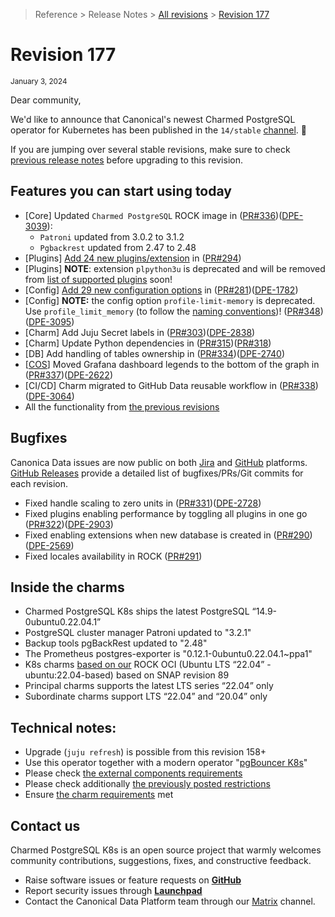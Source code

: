 >Reference > Release Notes > [All revisions](/t/11872) > [Revision 177](/t/12668)

# Revision 177
<sub>January 3, 2024</sub>

Dear community,

We'd like to announce that Canonical's newest Charmed PostgreSQL operator for Kubernetes has been published in the `14/stable` [channel](https://charmhub.io/postgresql-k8s?channel=14/stable). :tada: 

If you are jumping over several stable revisions, make sure to check [previous release notes](/t/11875) before upgrading to this revision.

## Features you can start using today

* [Core] Updated `Charmed PostgreSQL` ROCK image in ([PR#336](https://github.com/canonical/postgresql-k8s-operator/pull/336))([DPE-3039](https://warthogs.atlassian.net/browse/DPE-3039)):
  * `Patroni` updated from 3.0.2 to 3.1.2
  * `Pgbackrest` updated from 2.47 to 2.48
* [Plugins] [Add 24 new plugins/extension](https://charmhub.io/postgresql-k8s/docs/r-plugins-extensions) in ([PR#294](https://github.com/canonical/postgresql-k8s-operator/pull/294))
* [Plugins] **NOTE**:  extension `plpython3u` is deprecated and will be removed from [list of supported plugins](/t/10945) soon!
* [Config] [Add 29 new configuration options](https://charmhub.io/postgresql-k8s/configure) in ([PR#281](https://github.com/canonical/postgresql-k8s-operator/pull/281))([DPE-1782](https://warthogs.atlassian.net/browse/DPE-1782))
* [Config] **NOTE:** the config option `profile-limit-memory` is deprecated. Use `profile_limit_memory` (to follow the [naming conventions](https://juju.is/docs/sdk/naming))! ([PR#348](https://github.com/canonical/postgresql-k8s-operator/pull/348))([DPE-3095](https://warthogs.atlassian.net/browse/DPE-3095))
* [Charm] Add Juju Secret labels in ([PR#303](https://github.com/canonical/postgresql-k8s-operator/pull/303))([DPE-2838](https://warthogs.atlassian.net/browse/DPE-2838))
* [Charm] Update Python dependencies in ([PR#315](https://github.com/canonical/postgresql-k8s-operator/pull/315))([PR#318](https://github.com/canonical/postgresql-k8s-operator/pull/318))
* [DB] Add handling of tables ownership in ([PR#334](https://github.com/canonical/postgresql-k8s-operator/pull/334))([DPE-2740](https://warthogs.atlassian.net/browse/DPE-2740))
* [[COS](https://charmhub.io/topics/canonical-observability-stack)] Moved Grafana dashboard legends to the bottom of the graph in ([PR#337](https://github.com/canonical/postgresql-k8s-operator/pull/337))([DPE-2622](https://warthogs.atlassian.net/browse/DPE-2622))
* [CI/CD] Charm migrated to GitHub Data reusable workflow in ([PR#338](https://github.com/canonical/postgresql-k8s-operator/pull/338))([DPE-3064](https://warthogs.atlassian.net/browse/DPE-3064))
* All the functionality from [the previous revisions](/t/11872)

## Bugfixes

Canonica Data issues are now public on both [Jira](https://warthogs.atlassian.net/jira/software/c/projects/DPE/issues/) and [GitHub](https://github.com/canonical/postgresql-k8s-operator/issues) platforms.<br/>[GitHub Releases](https://github.com/canonical/postgresql-k8s-operator/releases) provide a detailed list of bugfixes/PRs/Git commits for each revision.

* Fixed handle scaling to zero units in ([PR#331](https://github.com/canonical/postgresql-k8s-operator/pull/331))([DPE-2728](https://warthogs.atlassian.net/browse/DPE-2728))
* Fixed plugins enabling performance by toggling all plugins in one go ([PR#322](https://github.com/canonical/postgresql-k8s-operator/pull/322))([DPE-2903](https://warthogs.atlassian.net/browse/DPE-2903))
* Fixed enabling extensions when new database is created in ([PR#290](https://github.com/canonical/postgresql-k8s-operator/pull/290))([DPE-2569](https://warthogs.atlassian.net/browse/DPE-2569))
* Fixed locales availability in ROCK ([PR#291](https://github.com/canonical/postgresql-k8s-operator/pull/291))

## Inside the charms

* Charmed PostgreSQL K8s ships the latest PostgreSQL “14.9-0ubuntu0.22.04.1”
* PostgreSQL cluster manager Patroni updated to "3.2.1"
* Backup tools pgBackRest updated to "2.48"
* The Prometheus postgres-exporter is "0.12.1-0ubuntu0.22.04.1~ppa1"
* K8s charms [based on our](https://github.com/orgs/canonical/packages?tab=packages&q=charmed) ROCK OCI (Ubuntu LTS “22.04” - ubuntu:22.04-based) based on SNAP revision 89
* Principal charms supports the latest LTS series “22.04” only
* Subordinate charms support LTS “22.04” and “20.04” only

## Technical notes:

* Upgrade (`juju refresh`) is possible from this revision 158+
* Use this operator together with a modern operator "[pgBouncer K8s](https://charmhub.io/pgbouncer-k8s)"
* Please check [the external components requirements](/t/11744)
* Please check additionally [the previously posted restrictions](/t/11872)
* Ensure [the charm requirements](/t/11744) met

## Contact us

Charmed PostgreSQL K8s is an open source project that warmly welcomes community contributions, suggestions, fixes, and constructive feedback.

* Raise software issues or feature requests on [**GitHub**](https://github.com/canonical/postgresql-k8s-operator/issues/new/choose)
* Report security issues through [**Launchpad**](https://wiki.ubuntu.com/DebuggingSecurity#How%20to%20File)
* Contact the Canonical Data Platform team through our [Matrix](https://matrix.to/#/#charmhub-data-platform:ubuntu.com) channel.